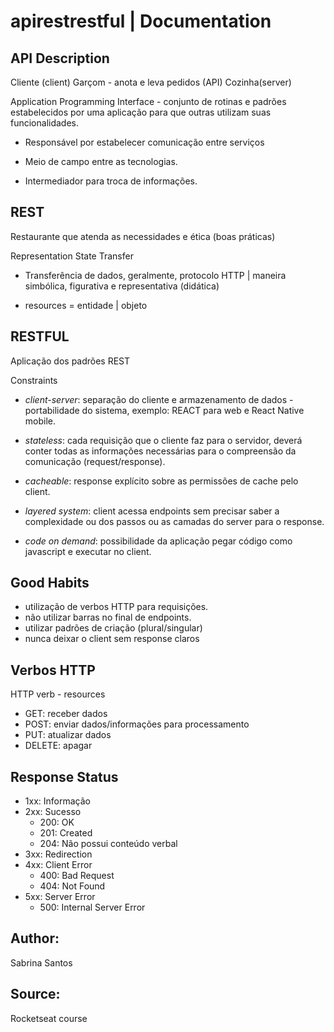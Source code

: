 # apirestrestful | Documentation
 
 ## API Description
Cliente (client)
Garçom - anota e leva pedidos (API)
Cozinha(server)

Application Programming Interface - conjunto de rotinas e padrões estabelecidos por uma aplicação para que outras utilizam suas funcionalidades.

- Responsável por estabelecer comunicação entre serviços

- Meio de campo entre as tecnologias.

- Intermediador para troca de informações.

## REST
Restaurante que atenda as necessidades e ética (boas práticas)

Representation State Transfer 

- Transferência de dados, geralmente, protocolo HTTP | maneira simbólica, figurativa e representativa (didática)

- resources = entidade | objeto

## RESTFUL
Aplicação dos padrões REST

Constraints
- _client-server_: separação do cliente e armazenamento de dados - portabilidade do sistema, exemplo: REACT para web e React Native mobile.

- _stateless_: cada requisição que o cliente faz para o servidor, deverá conter todas as informações necessárias para o compreensão da comunicação (request/response).

- _cacheable_: response explícito sobre as permissões de cache pelo client.

- _layered system_: client acessa endpoints sem precisar saber a complexidade ou dos passos ou as camadas do server para o response.

- _code on demand_: possibilidade da aplicação pegar código como javascript e executar no client.

## Good Habits
- utilização de verbos HTTP para requisições.
- não utilizar barras no final de endpoints.
- utilizar padrões de criação (plural/singular)
- nunca deixar o client sem response claros

## Verbos HTTP
HTTP verb - resources
- GET: receber dados 
- POST: enviar dados/informações para processamento
- PUT: atualizar dados
- DELETE: apagar 

## Response Status
- 1xx: Informação
- 2xx: Sucesso
    - 200: OK
    - 201: Created
    - 204: Não possui conteúdo verbal
- 3xx: Redirection
- 4xx: Client Error
    - 400: Bad Request
    - 404: Not Found
- 5xx: Server Error
    - 500: Internal Server Error

## Author:
Sabrina Santos

## Source:
Rocketseat course

